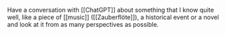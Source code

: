 Have a conversation with [[ChatGPT]] about something that I know quite well, like a piece of [[music]] ([[Zauberflöte]]), a historical event or a novel and look at it from as many perspectives as possible. 
